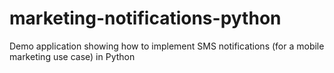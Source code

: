 # marketing-notifications-python
Demo application showing how to implement SMS notifications (for a mobile marketing use case) in Python
